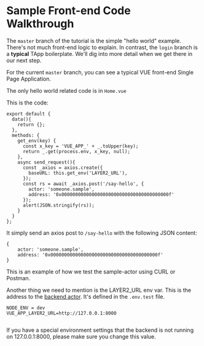 # Sample Front-end Code Walkthrough
The `master` branch of the tutorial is the simple "hello world" example. There's not much front-end logic to explain. In contrast, the `login` branch is a  **typical** TApp boilerplate. We'll dig into more detail when we get there in our next step.

For the current `master` branch, you can see a typical VUE front-end Single Page Application. 

The only hello world related code is in `Home.vue`

This is the code:

```
export default {
  data(){
    return {};
  },
  methods: {
    get_env(key) {
      const x_key = 'VUE_APP_' + _.toUpper(key);
      return _.get(process.env, x_key, null);
    },
    async send_request(){
      const _axios = axios.create({
        baseURL: this.get_env('LAYER2_URL'),
      });
      const rs = await _axios.post('/say-hello', {
        actor: 'someone.sample',
        address: '0x000000000000000000000000000000000000000f'
      });
      alert(JSON.stringify(rs));
    }
  }
};
```

It simply send an axios post to `/say-hello` with the following JSON content:

```
{
    actor: 'someone.sample',
    address: '0x000000000000000000000000000000000000000f'
}
```

This is an example of how we test the sample-actor using CURL or Postman.

Another thing we need to mention is the LAYER2_URL env var. This is the address to the [backend actor](../../../z_glossary/back_end_actor.md). It's defined in the `.env.test` file.

```
NODE_ENV = dev
VUE_APP_LAYER2_URL=http://127.0.0.1:8000


```

If you have a special environment settings that the backend is not running on 127.0.0.1:8000, please make sure you change this value. 

